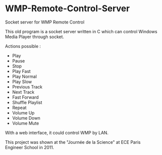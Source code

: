 WMP-Remote-Control-Server
=========================

Socket server  for WMP Remote Control


This old program is a socket server written in C which can control Windows Media Player through socket.

Actions possible :
- Play
- Pause
- Stop
- Play Fast
- Play Normal
- Play Slow
- Previous Track
- Next Track
- Fast Forward
- Shuffle Playlist
- Repeat
- Volume Up
- Volume Down
- Volume Mute



With a web interface, it could control WMP by LAN.

This project was shown at the "Journée de la Science" at ECE Paris Engineer School in 2011.





